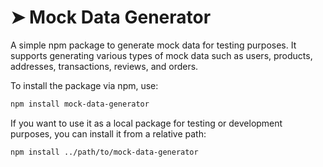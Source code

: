 # ➤ Mock Data Generator

A simple npm package to generate mock data for testing purposes. It supports generating various types of mock data such as users, products, addresses, transactions, reviews, and orders.

To install the package via npm, use:

```sh
npm install mock-data-generator
```

If you want to use it as a local package for testing or development purposes, you can install it from a relative path:

```sh
npm install ../path/to/mock-data-generator
